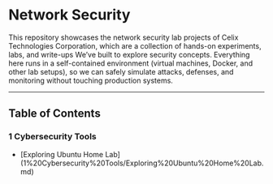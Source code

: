 # Network Security

This repository showcases the network security lab projects of Celix Technologies Corporation, which are a collection of hands-on experiments, labs, and write-ups We’ve built to explore security concepts. Everything here runs in a self-contained environment (virtual machines, Docker, and other lab setups), so we can safely simulate attacks, defenses, and monitoring without touching production systems.

---

## Table of Contents 

### 1 Cybersecurity Tools 
- [Exploring Ubuntu Home Lab] (1%20Cybersecurity%20Tools/Exploring%20Ubuntu%20Home%20Lab.md)